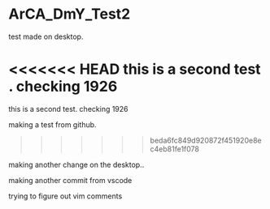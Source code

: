 # ArCA_DmY_Test2
test made on desktop.

<<<<<<< HEAD
this is a second test . checking 1926
=======
this is a second test. checking 1926

making a test from github. 
>>>>>>> beda6fc849d920872f451920e8ec4eb81fe1f078

making another change on the desktop.. 


making another commit from vscode

trying to figure out vim comments




